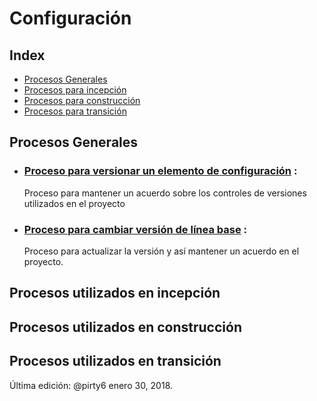 # Configuración

## Index
* [Procesos Generales](#general)
* [Procesos para incepción](#incepcion)
* [Procesos para construcción](#construccion)
* [Procesos para transición](#transicion)


<a id="general"></a>
## Procesos Generales
* ### [Proceso para versionar un elemento de configuración](https://github.com/CaveLabs-1/Wiki/blob/master/Configuracion/Scripts/Proceso%20Versionar.md) :
  Proceso para mantener un acuerdo sobre los controles de versiones utilizados en el proyecto

* ### [Proceso para cambiar versión de línea base](https://github.com/CaveLabs-1/Wiki/blob/master/Configuracion/Scripts/Proceso%20Cambios.md) :
  Proceso para actualizar la versión y así mantener un acuerdo en el proyecto.

<a id="incepcion"></a>
## Procesos utilizados en incepción

<a id="construccion"></a>
## Procesos utilizados en construcción

<a id="transicion"></a>
## Procesos utilizados en transición

Última edición: @pirty6 enero 30, 2018.
